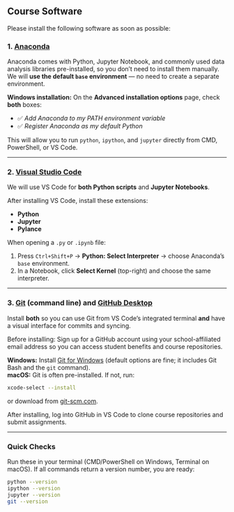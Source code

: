 ## Course Software

Please install the following software as soon as possible:

### 1. [Anaconda](https://www.anaconda.com/download/success)

Anaconda comes with Python, Jupyter Notebook, and commonly used data analysis libraries pre-installed, so you don’t need to install them manually.  
We will **use the default `base` environment** — no need to create a separate environment.

**Windows installation:** On the **Advanced installation options** page, check **both** boxes:

- ✅ *Add Anaconda to my PATH environment variable*  
- ✅ *Register Anaconda as my default Python*

This will allow you to run `python`, `ipython`, and `jupyter` directly from CMD, PowerShell, or VS Code.

---

### 2. [Visual Studio Code](https://code.visualstudio.com/)

We will use VS Code for **both Python scripts** and **Jupyter Notebooks**.

After installing VS Code, install these extensions:

- **Python**
- **Jupyter**
- **Pylance**

When opening a `.py` or `.ipynb` file:

1. Press `Ctrl+Shift+P` → **Python: Select Interpreter** → choose Anaconda’s `base` environment.  
2. In a Notebook, click **Select Kernel** (top-right) and choose the same interpreter.

---

### 3. [Git](https://git-scm.com/) (command line) **and** [GitHub Desktop](https://desktop.github.com/)

Install **both** so you can use Git from VS Code’s integrated terminal **and** have a visual interface for commits and syncing.

Before installing: Sign up for a GitHub account using your school-affiliated email address so you can access student benefits and course repositories.

**Windows:** Install [Git for Windows](https://git-scm.com/download/win) (default options are fine; it includes Git Bash and the `git` command).  
**macOS:** Git is often pre-installed. If not, run:
```bash
xcode-select --install
```
or download from [git-scm.com](https://git-scm.com).

After installing, log into GitHub in VS Code to clone course repositories and submit assignments.

---

### Quick Checks

Run these in your terminal (CMD/PowerShell on Windows, Terminal on macOS). If all commands return a version number, you are ready:
```bash
python --version
ipython --version
jupyter --version
git --version
```
